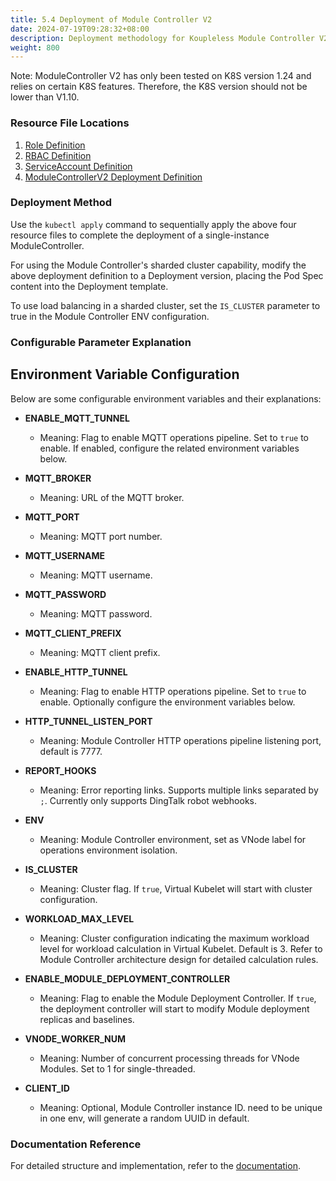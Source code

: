 ```yaml
---
title: 5.4 Deployment of Module Controller V2
date: 2024-07-19T09:28:32+08:00
description: Deployment methodology for Koupleless Module Controller V2
weight: 800
---
```


Note: ModuleController V2 has only been tested on K8S version 1.24 and relies on certain K8S features. Therefore, the K8S version should not be lower than V1.10.

### Resource File Locations

1. [Role Definition](https://github.com/koupleless/virtual-kubelet/blob/main/samples/rabc/base_service_account_cluster_role.yaml)
2. [RBAC Definition](https://github.com/koupleless/virtual-kubelet/blob/main/samples/rabc/base_service_account_cluster_role_binding.yaml)
3. [ServiceAccount Definition](https://github.com/koupleless/virtual-kubelet/blob/main/samples/rabc/base_service_account.yaml)
4. [ModuleControllerV2 Deployment Definition](https://github.com/koupleless/module-controller/blob/main/samples/module_controller_pod.yaml)

### Deployment Method

Use the `kubectl apply` command to sequentially apply the above four resource files to complete the deployment of a single-instance ModuleController.

For using the Module Controller's sharded cluster capability, modify the above deployment definition to a Deployment version, placing the Pod Spec content into the Deployment template.

To use load balancing in a sharded cluster, set the `IS_CLUSTER` parameter to true in the Module Controller ENV configuration.

### Configurable Parameter Explanation

## Environment Variable Configuration

Below are some configurable environment variables and their explanations:

- **ENABLE_MQTT_TUNNEL**
    - Meaning: Flag to enable MQTT operations pipeline. Set to `true` to enable. If enabled, configure the related environment variables below.

- **MQTT_BROKER**
    - Meaning: URL of the MQTT broker.

- **MQTT_PORT**
    - Meaning: MQTT port number.

- **MQTT_USERNAME**
    - Meaning: MQTT username.

- **MQTT_PASSWORD**
    - Meaning: MQTT password.

- **MQTT_CLIENT_PREFIX**
    - Meaning: MQTT client prefix.

- **ENABLE_HTTP_TUNNEL**
    - Meaning: Flag to enable HTTP operations pipeline. Set to `true` to enable. Optionally configure the environment variables below.

- **HTTP_TUNNEL_LISTEN_PORT**
    - Meaning: Module Controller HTTP operations pipeline listening port, default is 7777.

- **REPORT_HOOKS**
    - Meaning: Error reporting links. Supports multiple links separated by `;`. Currently only supports DingTalk robot webhooks.

- **ENV**
    - Meaning: Module Controller environment, set as VNode label for operations environment isolation.

- **IS_CLUSTER**
    - Meaning: Cluster flag. If `true`, Virtual Kubelet will start with cluster configuration.

- **WORKLOAD_MAX_LEVEL**
    - Meaning: Cluster configuration indicating the maximum workload level for workload calculation in Virtual Kubelet. Default is 3. Refer to Module Controller architecture design for detailed calculation rules.

- **ENABLE_MODULE_DEPLOYMENT_CONTROLLER**
    - Meaning: Flag to enable the Module Deployment Controller. If `true`, the deployment controller will start to modify Module deployment replicas and baselines.

- **VNODE_WORKER_NUM**
    - Meaning: Number of concurrent processing threads for VNode Modules. Set to 1 for single-threaded.

- **CLIENT_ID**
    - Meaning: Optional, Module Controller instance ID. need to be unique in one env, will generate a random UUID in default.

### Documentation Reference

For detailed structure and implementation, refer to the [documentation](/docs/contribution-guidelines/module-controller-v2/architecture/).  